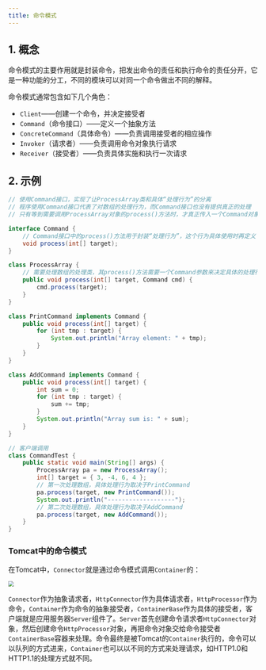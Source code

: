 ```yaml
---
title: 命令模式
---
```


## 1. 概念

命令模式的主要作用就是封装命令，把发出命令的责任和执行命令的责任分开，它是一种功能的分工，不同的模块可以对同一个命令做出不同的解释。

命令模式通常包含如下几个角色：

- `Client`——创建一个命令，并决定接受者
- `Command`（命令接口）——定义一个抽象方法
- `ConcreteCommand`（具体命令）——负责调用接受者的相应操作
- `Invoker`（请求者）——负责调用命令对象执行请求
- `Receiver`（接受者）——负责具体实施和执行一次请求

## 2. 示例

```java
// 使用Command接口，实现了让ProcessArray类和具体“处理行为”的分离
// 程序使用Command接口代表了对数组的处理行为，而Command接口也没有提供真正的处理
// 只有等到需要调用ProcessArray对象的process()方法时，才真正传入一个Command对象，才确定对数组的处理行为

interface Command {
    // Command接口中的process()方法用于封装“处理行为”，这个行为具体使用时再定义
    void process(int[] target);
}

class ProcessArray {
    // 需要处理数组的处理类，其process()方法需要一个Command参数来决定具体的处理行为
    public void process(int[] target, Command cmd) {
        cmd.process(target);
    }
}

class PrintCommand implements Command {
    public void process(int[] target) {
        for (int tmp : target) {
            System.out.println("Array element: " + tmp);
        }
    }
}

class AddCommand implements Command {
    public void process(int[] target) {
        int sum = 0;
        for (int tmp : target) {
            sum += tmp;
        }
        System.out.println("Array sum is: " + sum);
    }
}

// 客户端调用
class CommandTest {
    public static void main(String[] args) {
        ProcessArray pa = new ProcessArray();
        int[] target = { 3, -4, 6, 4 };
        // 第一次处理数组，具体处理行为取决于PrintCommand
        pa.process(target, new PrintCommand());
        System.out.println("-------------------");
        // 第二次处理数组，具体处理行为取决于AddCommand
        pa.process(target, new AddCommand());
    }
}
```

### Tomcat中的命令模式

在Tomcat中，`Connector`就是通过命令模式调用`Container`的：

<img src="https://chua-n.gitee.io/figure-bed/notebook/Java/68.png" style="zoom:67%;" />

`Connector`作为抽象请求者，`HttpConnector`作为具体请求者，`HttpProcessor`作为命令，`Container`作为命令的抽象接受者，`ContainerBase`作为具体的接受者，客户端就是应用服务器`Server`组件了。`Server`首先创建命令请求者`HttpConnector`对象，然后创建命令`HttpProcessor`对象，再把命令对象交给命令接受者`ContainerBase`容器来处理。命令最终是被Tomcat的`Container`执行的，命令可以以队列的方式进来，`Container`也可以以不同的方式来处理请求，如HTTP1.0和HTTP1.1的处理方式就不同。

